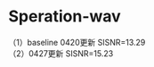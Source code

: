 # Speration-wav
（1）baseline 0420更新 SISNR=13.29																																																																									
（2）0427更新 SISNR=15.23
